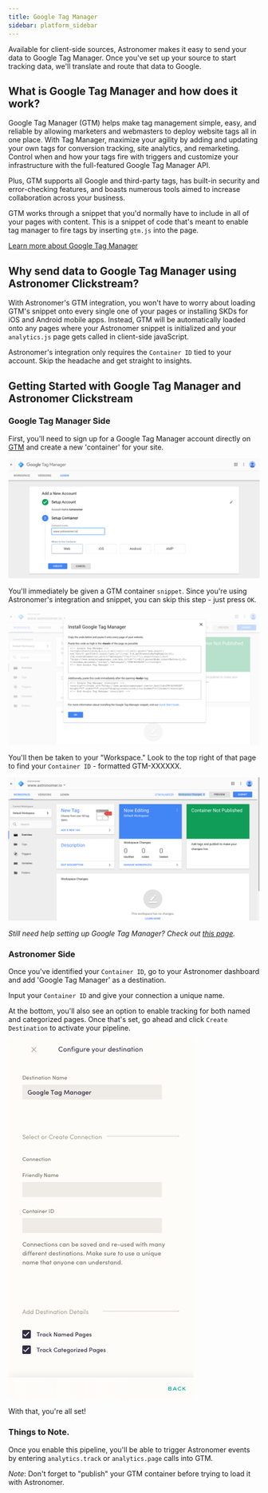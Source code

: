 ```yaml
---
title: Google Tag Manager
sidebar: platform_sidebar
---
```


Available for client-side sources, Astronomer makes it easy to send your data to Google Tag Manager. Once you've set up your source to start tracking data, we'll translate and route that data to Google.

## What is Google Tag Manager and how does it work?

Google Tag Manager (GTM) helps make tag management simple, easy, and reliable by allowing marketers and webmasters to deploy website tags all in one place. With Tag Manager, maximize your agility by adding and updating your own tags for conversion tracking, site analytics, and remarketing. Control when and how your tags fire with triggers and customize your infrastructure with the full-featured Google Tag Manager API. 

Plus, GTM supports all Google and third-party tags, has built-in security and error-checking features, and boasts numerous tools aimed to increase collaboration across your business. 

GTM works through a snippet that you'd normally have to include in all of your pages with content. This is a snippet of code that's meant to enable tag manager to fire tags by inserting `gtm.js` into the page.

[Learn more about Google Tag Manager](https://www.google.com/analytics/tag-manager/)

## Why send data to Google Tag Manager using Astronomer Clickstream?

With Astronomer's GTM integration, you won't have to worry about loading GTM's snippet onto every single one of your pages or installing SKDs for iOS and Android mobile apps. Instead, GTM will be automatically loaded onto any pages where your Astronomer snippet is initialized and your `analytics.js` page gets called in client-side javaScript. 

Astronomer's integration only requires the `Container ID` tied to your account. Skip the headache and get straight to insights. 


## Getting Started with Google Tag Manager and Astronomer Clickstream

### Google Tag Manager Side 

First, you'll need to sign up for a Google Tag Manager account directly on [GTM](https://www.google.com/analytics/tag-manager/) and create a new 'container' for your site. 

![google-tagmanager1](../../../images/google-tagmanager1.png)

You'll immediately be given a GTM container `snippet`. Since you're using Astronomer's integration and snippet, you can skip this step - just press `OK`. 

![google-tagmanager2](../../../images/google-tagmanager2.png)


You'll then be taken to your "Workspace." Look to the top right of that page to find your `Container ID` - formatted GTM-XXXXXX.

![google-tagmanager3](../../../images/google-tagmanager3.png)

*Still need help setting up Google Tag Manager? Check out [this page](https://support.google.com/tagmanager/answer/6103696?hl=en).*

### Astronomer Side 

Once you've identified your `Container ID`, go to your Astronomer dashboard and add 'Google Tag Manager' as a destination. 

Input your `Container ID` and give your connection a unique name. 

At the bottom, you'll also see an option to enable tracking for both named and categorized pages. Once that's set, go ahead and click `Create Destination` to activate your pipeline. 

![google-tagmanager4](../../../images/google-tagmanager4.png)

With that, you're all set!

### Things to Note. 

Once you enable this pipeline, you'll be able to trigger Astronomer events by entering `analytics.track` or `analytics.page` calls into GTM. 

*Note*: Don't forget to "publish" your GTM container before trying to load it with Astronomer. 

